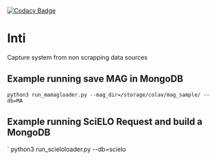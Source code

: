 [![Codacy Badge](https://app.codacy.com/project/badge/Grade/cbe9dad067f94b799d4b5d79ab913a4e)](https://www.codacy.com/gh/colav/Inti?utm_source=github.com&amp;utm_medium=referral&amp;utm_content=colav/Inti&amp;utm_campaign=Badge_Grade)

# Inti
Capture system from non scrapping data sources

## Example running save MAG in MongoDB
`
python3 run_mamagloader.py --mag_dir=/storage/colav/mag_sample/ --db=MA
`
## Example running SciELO Request and build a MongoDB
`
python3 run_scieloloader.py --db=scielo
